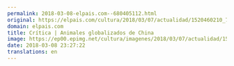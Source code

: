 ```yaml
---
permalink: 2018-03-08-elpais.com--680405112.html
original: https://elpais.com/cultura/2018/03/07/actualidad/1520460210_706749.html#?ref=rss&format=simple&link=link
domain: elpais.com
title: Crítica | Animales globalizados de China
image: https://ep00.epimg.net/cultura/imagenes/2018/03/07/actualidad/1520460210_706749_1520462536_rrss_normal.jpg
date: 2018-03-08 23:27:22
translations: en
---
```


